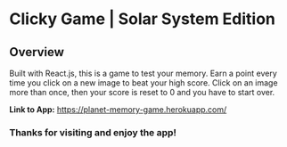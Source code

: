 # Clicky Game | Solar System Edition

## Overview ##

Built with React.js, this is a game to test your memory. Earn a point every time you click on a new image to beat your high score. Click on an image more than once, then your score is reset to 0 and you have to start over.

**Link to App:** https://planet-memory-game.herokuapp.com/

### Thanks for visiting and enjoy the app! ###